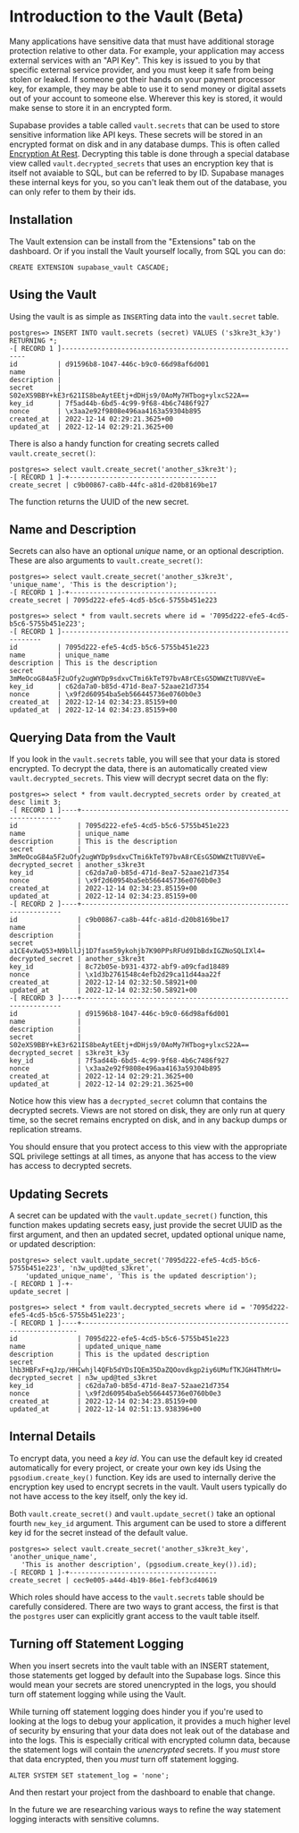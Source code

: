 # Introduction to the Vault (Beta)

Many applications have sensitive data that must have additional
storage protection relative to other data.  For example, your
application may access external services with an "API Key".  This key
is issued to you by that specific external service provider, and you
must keep it safe from being stolen or leaked.  If someone got their
hands on your payment processor key, for example, they may be able to
use it to send money or digital assets out of your account to someone
else.  Wherever this key is stored, it would make sense to store it in
an encrypted form.

Supabase provides a table called `vault.secrets` that can be used to
store sensitive information like API keys.  These secrets will be
stored in an encrypted format on disk and in any database dumps.  This
is often called [Encryption At
Rest](https://en.wikipedia.org/wiki/Data_at_rest).  Decrypting this
table is done through a special database view called
`vault.decrypted_secrets` that uses an encryption key that is itself
not avaiable to SQL, but can be referred to by ID.  Supabase manages
these internal keys for you, so you can't leak them out of the
database, you can only refer to them by their ids.

## Installation

The Vault extension can be install from the "Extensions" tab on the
dashboard.  Or if you install the Vault yourself locally, from SQL you
can do:

```
CREATE EXTENSION supabase_vault CASCADE;
```

## Using the Vault

Using the vault is as simple as `INSERT`ing data into the
`vault.secret` table.

```
postgres=> INSERT INTO vault.secrets (secret) VALUES ('s3kre3t_k3y') RETURNING *;
-[ RECORD 1 ]-------------------------------------------------------------
id          | d91596b8-1047-446c-b9c0-66d98af6d001
name        | 
description | 
secret      | S02eXS9BBY+kE3r621IS8beAytEEtj+dDHjs9/0AoMy7HTbog+ylxcS22A==
key_id      | 7f5ad44b-6bd5-4c99-9f68-4b6c7486f927
nonce       | \x3aa2e92f9808e496aa4163a59304b895
created_at  | 2022-12-14 02:29:21.3625+00
updated_at  | 2022-12-14 02:29:21.3625+00
```

There is also a handy function for creating secrets called
`vault.create_secret()`:

```
postgres=> select vault.create_secret('another_s3kre3t');
-[ RECORD 1 ]-+-------------------------------------
create_secret | c9b00867-ca8b-44fc-a81d-d20b8169be17

```

The function returns the UUID of the new secret.

## Name and Description

Secrets can also have an optional _unique_ name, or an optional
description.  These are also arguments to `vault.create_secret()`:

```
postgres=> select vault.create_secret('another_s3kre3t', 'unique_name', 'This is the description');
-[ RECORD 1 ]-+-------------------------------------
create_secret | 7095d222-efe5-4cd5-b5c6-5755b451e223

postgres=> select * from vault.secrets where id = '7095d222-efe5-4cd5-b5c6-5755b451e223';
-[ RECORD 1 ]-----------------------------------------------------------------
id          | 7095d222-efe5-4cd5-b5c6-5755b451e223
name        | unique_name
description | This is the description
secret      | 3mMeOcoG84a5F2uOfy2ugWYDp9sdxvCTmi6kTeT97bvA8rCEsG5DWWZtTU8VVeE=
key_id      | c62da7a0-b85d-471d-8ea7-52aae21d7354
nonce       | \x9f2d60954ba5eb566445736e0760b0e3
created_at  | 2022-12-14 02:34:23.85159+00
updated_at  | 2022-12-14 02:34:23.85159+00
```

## Querying Data from the Vault

If you look in the `vault.secrets` table, you will see that your data
is stored encrypted. To decrypt the data, there is an automatically
created view `vault.decrypted_secrets`.  This view will decrypt secret
data on the fly:

```
postgres=> select * from vault.decrypted_secrets order by created_at desc limit 3;
-[ RECORD 1 ]----+-----------------------------------------------------------------
id               | 7095d222-efe5-4cd5-b5c6-5755b451e223
name             | unique_name
description      | This is the description
secret           | 3mMeOcoG84a5F2uOfy2ugWYDp9sdxvCTmi6kTeT97bvA8rCEsG5DWWZtTU8VVeE=
decrypted_secret | another_s3kre3t
key_id           | c62da7a0-b85d-471d-8ea7-52aae21d7354
nonce            | \x9f2d60954ba5eb566445736e0760b0e3
created_at       | 2022-12-14 02:34:23.85159+00
updated_at       | 2022-12-14 02:34:23.85159+00
-[ RECORD 2 ]----+-----------------------------------------------------------------
id               | c9b00867-ca8b-44fc-a81d-d20b8169be17
name             | 
description      | 
secret           | a1CE4vXwQ53+N9bllJj1D7fasm59ykohjb7K90PPsRFUd9IbBdxIGZNoSQLIXl4=
decrypted_secret | another_s3kre3t
key_id           | 8c72b05e-b931-4372-abf9-a09cfad18489
nonce            | \x1d3b2761548c4efb2d29ca11d44aa22f
created_at       | 2022-12-14 02:32:50.58921+00
updated_at       | 2022-12-14 02:32:50.58921+00
-[ RECORD 3 ]----+-----------------------------------------------------------------
id               | d91596b8-1047-446c-b9c0-66d98af6d001
name             | 
description      | 
secret           | S02eXS9BBY+kE3r621IS8beAytEEtj+dDHjs9/0AoMy7HTbog+ylxcS22A==
decrypted_secret | s3kre3t_k3y
key_id           | 7f5ad44b-6bd5-4c99-9f68-4b6c7486f927
nonce            | \x3aa2e92f9808e496aa4163a59304b895
created_at       | 2022-12-14 02:29:21.3625+00
updated_at       | 2022-12-14 02:29:21.3625+00
```

Notice how this view has a `decrypted_secret` column that contains the
decrypted secrets.  Views are not stored on disk, they are only run at
query time, so the secret remains encrypted on disk, and in any backup
dumps or replication streams.

You should ensure that you protect access to this view with the
appropriate SQL privilege settings at all times, as anyone that has
access to the view has access to decrypted secrets.

## Updating Secrets

A secret can be updated with the `vault.update_secret()` function,
this function makes updating secrets easy, just provide the secret
UUID as the first argument, and then an updated secret, updated
optional unique name, or updated description:

```
postgres=> select vault.update_secret('7095d222-efe5-4cd5-b5c6-5755b451e223', 'n3w_upd@ted_s3kret', 
    'updated_unique_name', 'This is the updated description');
-[ RECORD 1 ]-+-
update_secret | 

postgres=> select * from vault.decrypted_secrets where id = '7095d222-efe5-4cd5-b5c6-5755b451e223';
-[ RECORD 1 ]----+---------------------------------------------------------------------
id               | 7095d222-efe5-4cd5-b5c6-5755b451e223
name             | updated_unique_name
description      | This is the updated description
secret           | lhb3HBFxF+qJzp/HHCwhjl4QFb5dYDsIQEm35DaZQOovdkgp2iy6UMufTKJGH4ThMrU=
decrypted_secret | n3w_upd@ted_s3kret
key_id           | c62da7a0-b85d-471d-8ea7-52aae21d7354
nonce            | \x9f2d60954ba5eb566445736e0760b0e3
created_at       | 2022-12-14 02:34:23.85159+00
updated_at       | 2022-12-14 02:51:13.938396+00
```

## Internal Details

To encrypt data, you need a *key id*.  You can use the default key id
created automatically for every project, or create your own key ids
Using the `pgsodium.create_key()` function.  Key ids are used to
internally derive the encryption key used to encrypt secrets in the
vault.  Vault users typically do not have access to the key itself,
only the key id.

Both `vault.create_secret()` and `vault.update_secret()` take an
optional fourth `new_key_id` argument.  This argument can be used to
store a different key id for the secret instead of the default value.

```
postgres=> select vault.create_secret('another_s3kre3t_key', 'another_unique_name', 
   'This is another description', (pgsodium.create_key()).id);
-[ RECORD 1 ]-+-------------------------------------
create_secret | cec9e005-a44d-4b19-86e1-febf3cd40619
```

Which roles should have access to the `vault.secrets` table should be
carefully considered.  There are two ways to grant access, the first
is that the `postgres` user can explicitly grant access to the vault
table itself.

## Turning off Statement Logging

When you insert secrets into the vault table with an INSERT statement,
those statements get logged by default into the Supabase logs.  Since
this would mean your secrets are stored unencrypted in the logs, you
should turn off statement logging while using the Vault.

While turning off statement logging does hinder you if you're used to
looking at the logs to debug your application, it provides a much
higher level of security by ensuring that your data does not leak out
of the database and into the logs.  This is especially critical with
encrypted column data, because the statement logs will contain the
*unencrypted* secrets.  If you *must* store that data encrypted, then
you *must* turn off statement logging.

```
ALTER SYSTEM SET statement_log = 'none';
```

And then restart your project from the dashboard to enable that
change.

In the future we are researching various ways to refine the way
statement logging interacts with sensitive columns.
